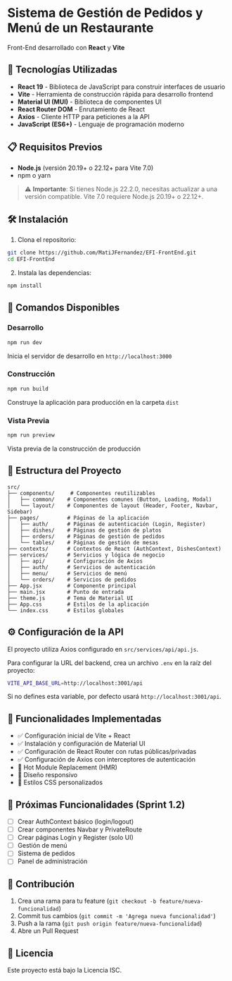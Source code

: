 # Sistema de Gestión de Pedidos y Menú de un Restaurante

Front-End desarrollado con **React** y **Vite**

## 🚀 Tecnologías Utilizadas

- **React 19** - Biblioteca de JavaScript para construir interfaces de usuario
- **Vite** - Herramienta de construcción rápida para desarrollo frontend
- **Material UI (MUI)** - Biblioteca de componentes UI
- **React Router DOM** - Enrutamiento de React
- **Axios** - Cliente HTTP para peticiones a la API
- **JavaScript (ES6+)** - Lenguaje de programación moderno

## 📋 Requisitos Previos

- **Node.js** (versión 20.19+ o 22.12+ para Vite 7.0)
- npm o yarn

> ⚠️ **Importante**: Si tienes Node.js 22.2.0, necesitas actualizar a una versión compatible. Vite 7.0 requiere Node.js 20.19+ o 22.12+.

## 🛠️ Instalación

1. Clona el repositorio:
```bash
git clone https://github.com/MatiJFernandez/EFI-FrontEnd.git
cd EFI-FrontEnd
```

2. Instala las dependencias:
```bash
npm install
```

## 🚀 Comandos Disponibles

### Desarrollo
```bash
npm run dev
```
Inicia el servidor de desarrollo en `http://localhost:3000`

### Construcción
```bash
npm run build
```
Construye la aplicación para producción en la carpeta `dist`

### Vista Previa
```bash
npm run preview
```
Vista previa de la construcción de producción

## 📁 Estructura del Proyecto

```
src/
├── components/     # Componentes reutilizables
│   ├── common/    # Componentes comunes (Button, Loading, Modal)
│   └── layout/    # Componentes de layout (Header, Footer, Navbar, Sidebar)
├── pages/         # Páginas de la aplicación
│   ├── auth/      # Páginas de autenticación (Login, Register)
│   ├── dishes/    # Páginas de gestión de platos
│   ├── orders/    # Páginas de gestión de pedidos
│   └── tables/    # Páginas de gestión de mesas
├── contexts/      # Contextos de React (AuthContext, DishesContext)
├── services/      # Servicios y lógica de negocio
│   ├── api/       # Configuración de Axios
│   ├── auth/      # Servicios de autenticación
│   ├── menu/      # Servicios de menú
│   └── orders/    # Servicios de pedidos
├── App.jsx        # Componente principal
├── main.jsx       # Punto de entrada
├── theme.js       # Tema de Material UI
├── App.css        # Estilos de la aplicación
└── index.css      # Estilos globales
```

## ⚙️ Configuración de la API

El proyecto utiliza Axios configurado en `src/services/api/api.js`. 

Para configurar la URL del backend, crea un archivo `.env` en la raíz del proyecto:

```bash
VITE_API_BASE_URL=http://localhost:3001/api
```

Si no defines esta variable, por defecto usará `http://localhost:3001/api`.

## 🎯 Funcionalidades Implementadas

- ✅ Configuración inicial de Vite + React
- ✅ Instalación y configuración de Material UI
- ✅ Configuración de React Router con rutas públicas/privadas
- ✅ Configuración de Axios con interceptores de autenticación
- 🔄 Hot Module Replacement (HMR)
- 📱 Diseño responsivo
- 🎨 Estilos CSS personalizados

## 📝 Próximas Funcionalidades (Sprint 1.2)

- [ ] Crear AuthContext básico (login/logout)
- [ ] Crear componentes Navbar y PrivateRoute
- [ ] Crear páginas Login y Register (solo UI)
- [ ] Gestión de menú
- [ ] Sistema de pedidos
- [ ] Panel de administración

## 🤝 Contribución

1. Crea una rama para tu feature (`git checkout -b feature/nueva-funcionalidad`)
2. Commit tus cambios (`git commit -m 'Agrega nueva funcionalidad'`)
3. Push a la rama (`git push origin feature/nueva-funcionalidad`)
4. Abre un Pull Request

## 📄 Licencia

Este proyecto está bajo la Licencia ISC.

